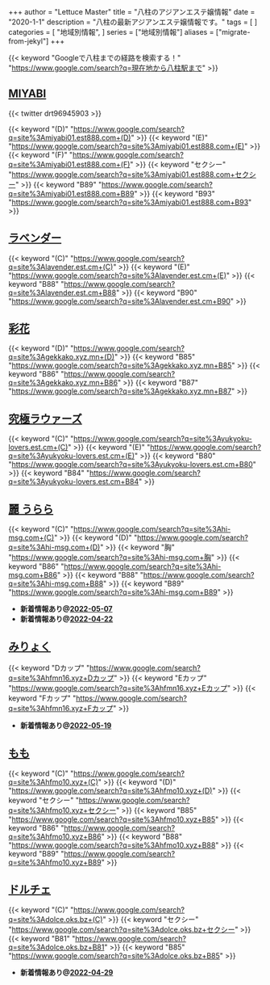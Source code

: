 +++
author = "Lettuce Master"
title = "八柱のアジアンエステ嬢情報"
date = "2020-1-1"
description = "八柱の最新アジアンエステ嬢情報です。"
tags = [
]
categories = [
    "地域別情報",
]
series = ["地域別情報"]
aliases = ["migrate-from-jekyl"]
+++

{{< keyword "Googleで八柱までの経路を検索する！" "https://www.google.com/search?q=現在地から八柱駅まで" >}}

## [MIYABI](http://miyabi01.est888.com/)


{{< twitter drt96945903 >}}

{{< keyword "(D)" "https://www.google.com/search?q=site%3Amiyabi01.est888.com+(D)" >}} {{< keyword "(E)" "https://www.google.com/search?q=site%3Amiyabi01.est888.com+(E)" >}} {{< keyword "(F)" "https://www.google.com/search?q=site%3Amiyabi01.est888.com+(F)" >}} {{< keyword "セクシー" "https://www.google.com/search?q=site%3Amiyabi01.est888.com+セクシー" >}} {{< keyword "B89" "https://www.google.com/search?q=site%3Amiyabi01.est888.com+B89" >}} {{< keyword "B93" "https://www.google.com/search?q=site%3Amiyabi01.est888.com+B93" >}} 

## [ラベンダー](https://lavender.est.cm/)
{{< keyword "(C)" "https://www.google.com/search?q=site%3Alavender.est.cm+(C)" >}} {{< keyword "(E)" "https://www.google.com/search?q=site%3Alavender.est.cm+(E)" >}} {{< keyword "B88" "https://www.google.com/search?q=site%3Alavender.est.cm+B88" >}} {{< keyword "B90" "https://www.google.com/search?q=site%3Alavender.est.cm+B90" >}} 

## [彩花](https://gekkako.xyz.mn/)
{{< keyword "(D)" "https://www.google.com/search?q=site%3Agekkako.xyz.mn+(D)" >}} {{< keyword "B85" "https://www.google.com/search?q=site%3Agekkako.xyz.mn+B85" >}} {{< keyword "B86" "https://www.google.com/search?q=site%3Agekkako.xyz.mn+B86" >}} {{< keyword "B87" "https://www.google.com/search?q=site%3Agekkako.xyz.mn+B87" >}} 

## [究極ラウァーズ](https://yukyoku-lovers.est.cm/)
{{< keyword "(C)" "https://www.google.com/search?q=site%3Ayukyoku-lovers.est.cm+(C)" >}} {{< keyword "(E)" "https://www.google.com/search?q=site%3Ayukyoku-lovers.est.cm+(E)" >}} {{< keyword "B80" "https://www.google.com/search?q=site%3Ayukyoku-lovers.est.cm+B80" >}} {{< keyword "B84" "https://www.google.com/search?q=site%3Ayukyoku-lovers.est.cm+B84" >}} 

## [麗 うらら](http://hi-msg.com/urara777/)
{{< keyword "(C)" "https://www.google.com/search?q=site%3Ahi-msg.com+(C)" >}} {{< keyword "(D)" "https://www.google.com/search?q=site%3Ahi-msg.com+(D)" >}} {{< keyword "胸" "https://www.google.com/search?q=site%3Ahi-msg.com+胸" >}} {{< keyword "B86" "https://www.google.com/search?q=site%3Ahi-msg.com+B86" >}} {{< keyword "B88" "https://www.google.com/search?q=site%3Ahi-msg.com+B88" >}} {{< keyword "B89" "https://www.google.com/search?q=site%3Ahi-msg.com+B89" >}} 

- **新着情報あり@[2022-05-07](/post/2022-05-07)**
- **新着情報あり@[2022-04-22](/post/2022-04-22)**
## [みりょく](http://hfmn16.xyz/)
{{< keyword "Dカップ" "https://www.google.com/search?q=site%3Ahfmn16.xyz+Dカップ" >}} {{< keyword "Eカップ" "https://www.google.com/search?q=site%3Ahfmn16.xyz+Eカップ" >}} {{< keyword "Fカップ" "https://www.google.com/search?q=site%3Ahfmn16.xyz+Fカップ" >}} 

- **新着情報あり@[2022-05-19](/post/2022-05-19)**
## [もも](http://hfmo10.xyz/)
{{< keyword "(C)" "https://www.google.com/search?q=site%3Ahfmo10.xyz+(C)" >}} {{< keyword "(D)" "https://www.google.com/search?q=site%3Ahfmo10.xyz+(D)" >}} {{< keyword "セクシー" "https://www.google.com/search?q=site%3Ahfmo10.xyz+セクシー" >}} {{< keyword "B85" "https://www.google.com/search?q=site%3Ahfmo10.xyz+B85" >}} {{< keyword "B86" "https://www.google.com/search?q=site%3Ahfmo10.xyz+B86" >}} {{< keyword "B88" "https://www.google.com/search?q=site%3Ahfmo10.xyz+B88" >}} {{< keyword "B89" "https://www.google.com/search?q=site%3Ahfmo10.xyz+B89" >}} 

## [ドルチェ](https://dolce.oks.bz/)
{{< keyword "(C)" "https://www.google.com/search?q=site%3Adolce.oks.bz+(C)" >}} {{< keyword "セクシー" "https://www.google.com/search?q=site%3Adolce.oks.bz+セクシー" >}} {{< keyword "B81" "https://www.google.com/search?q=site%3Adolce.oks.bz+B81" >}} {{< keyword "B85" "https://www.google.com/search?q=site%3Adolce.oks.bz+B85" >}} 

- **新着情報あり@[2022-04-29](/post/2022-04-29)**
